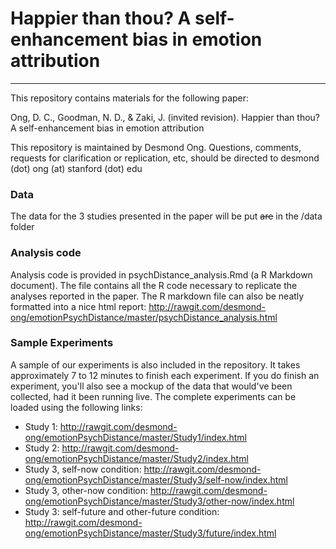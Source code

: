 # Happier than thou? A self-enhancement bias in emotion attribution
-----

This repository contains materials for the following paper:

Ong, D. C., Goodman, N. D., & Zaki, J. (invited revision). Happier than thou? A self-enhancement bias in emotion attribution

This repository is maintained by Desmond Ong. Questions, comments, requests for clarification or replication, etc, should be directed to desmond (dot) ong (at) stanford (dot) edu



### Data

The data for the 3 studies presented in the paper will be put ~~are~~ in the /data folder



### Analysis code

Analysis code is provided in psychDistance_analysis.Rmd (a R Markdown document). The file contains all the R code necessary to replicate the analyses reported in the paper. 
The R markdown file can also be neatly formatted into a nice html report: http://rawgit.com/desmond-ong/emotionPsychDistance/master/psychDistance_analysis.html




### Sample Experiments

A sample of our experiments is also included in the repository. It takes approximately 7 to 12 minutes to finish each experiment. If you do finish an experiment, you'll also see a mockup of the data that would've been collected, had it been running live. The complete experiments can be loaded using the following links:

- Study 1: http://rawgit.com/desmond-ong/emotionPsychDistance/master/Study1/index.html
- Study 2: http://rawgit.com/desmond-ong/emotionPsychDistance/master/Study2/index.html
- Study 3, self-now condition: http://rawgit.com/desmond-ong/emotionPsychDistance/master/Study3/self-now/index.html
- Study 3, other-now condition: http://rawgit.com/desmond-ong/emotionPsychDistance/master/Study3/other-now/index.html
- Study 3: self-future and other-future condition: http://rawgit.com/desmond-ong/emotionPsychDistance/master/Study3/future/index.html

